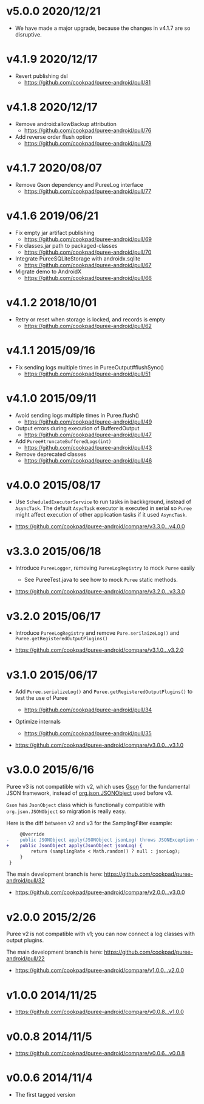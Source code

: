 # v5.0.0 2020/12/21
* We have made a major upgrade, because the changes in v4.1.7 are so disruptive.

# v4.1.9 2020/12/17

* Revert publishing dsl
  - https://github.com/cookpad/puree-android/pull/81

# v4.1.8 2020/12/17

* Remove android:allowBackup attribution
  - https://github.com/cookpad/puree-android/pull/76
* Add reverse order flush option
  - https://github.com/cookpad/puree-android/pull/79

# v4.1.7 2020/08/07

* Remove Gson dependency and PureeLog interface
  - https://github.com/cookpad/puree-android/pull/77

# v4.1.6 2019/06/21
* Fix empty jar artifact publishing
  - https://github.com/cookpad/puree-android/pull/69
* Fix classes.jar path to packaged-classes 
  - https://github.com/cookpad/puree-android/pull/70
* Integrate PureeSQLiteStorage with androidx.sqlite
  - https://github.com/cookpad/puree-android/pull/67
* Migrate demo to AndroidX
  - https://github.com/cookpad/puree-android/pull/66  

# v4.1.2 2018/10/01

* Retry or reset when storage is locked, and records is empty
  - https://github.com/cookpad/puree-android/pull/62

# v4.1.1 2015/09/16

* Fix sending logs multiple times in PureeOutput#flushSync()
  * https://github.com/cookpad/puree-android/pull/51

# v4.1.0 2015/09/11

* Avoid sending logs multiple times in Puree.flush()
  * https://github.com/cookpad/puree-android/pull/49
* Output errors during execution of BufferedOutput
  * https://github.com/cookpad/puree-android/pull/47
* Add `Puree#truncateBufferedLogs(int)`
  * https://github.com/cookpad/puree-android/pull/43
* Remove deprecated classes
  * https://github.com/cookpad/puree-android/pull/46

# v4.0.0 2015/08/17

* Use `ScheduledExecutorService` to run tasks in backkground, instead of `AsyncTask`.
  The default `AsycTask` executor is executed in serial so `Puree` might affect execution of
  other application tasks if it used `AsyncTask`.

* https://github.com/cookpad/puree-android/compare/v3.3.0...v4.0.0

# v3.3.0 2015/06/18

* Introduce `PureeLogger`, removing `PureeLogRegistry` to mock `Puree` easily
  * See PureeTest.java to see how to mock `Puree` static methods.

* https://github.com/cookpad/puree-android/compare/v3.2.0...v3.3.0

# v3.2.0 2015/06/17

* Introduce `PureeLogRegistry` and remove `Pure.serilaizeLog()` and `Puree.getRegisteredOutputPlugins()`

* https://github.com/cookpad/puree-android/compare/v3.1.0...v3.2.0

# v3.1.0 2015/06/17

* Add `Puree.serializeLog()` and `Puree.getRegisteredOutputPlugins()` to test the use of Puree
  * https://github.com/cookpad/puree-android/pull/34
* Optimize internals
  * https://github.com/cookpad/puree-android/pull/35

* https://github.com/cookpad/puree-android/compare/v3.0.0...v3.1.0


# v3.0.0 2015/6/16

Puree v3 is not compatible with v2, which uses [Gson](https://github.com/google/gson) for the fundamental JSON framework,
 instead of [org.json.JSONObject](http://developer.android.com/reference/org/json/package-summary.html) used before v3.

`Gson` has `JsonObject` class which is functionally compatible with `org.json.JSONObject` so migration is really easy.

Here is the diff between v2 and v3 for the SamplingFilter example:

```diff
     @Override
-    public JSONObject apply(JSONObject jsonLog) throws JSONException {
+    public JsonObject apply(JsonObject jsonLog) {
         return (samplingRate < Math.random() ? null : jsonLog);
     }
 }
```

The main development branch is here: https://github.com/cookpad/puree-android/pull/32

* https://github.com/cookpad/puree-android/compare/v2.0.0...v3.0.0

# v2.0.0 2015/2/26

Puree v2 is not compatible with v1; you can now connect a log classes with output plugins.

The main development branch is here: https://github.com/cookpad/puree-android/pull/22

* https://github.com/cookpad/puree-android/compare/v1.0.0...v2.0.0

# v1.0.0 2014/11/25

* https://github.com/cookpad/puree-android/compare/v0.0.8...v1.0.0

# v0.0.8 2014/11/5

* https://github.com/cookpad/puree-android/compare/v0.0.6...v0.0.8

# v0.0.6 2014/11/4

* The first tagged version
